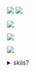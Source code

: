 ![](https://img.shields.io/badge/age-17-blue?style=for-the-badge)
![](https://img.shields.io/badge/highschool--student-2nd--grade-blue?style=for-the-badge)

![](https://img.shields.io/badge/OS-ArchLinux/macOS-blue?style=for-the-badge)

![](https://img.shields.io/badge/editor-(n)vim/vscode/IDEA-blue?style=for-the-badge)

![](https://img.shields.io/badge/love-rust-pink?style=for-the-badge)

 <details>
  <summary>skils?</summary>
  "BASICS" means I know grammer and basics but don't know well about popular libraries or frameworks. 
  <br />
  <img src="https://img.shields.io/badge/C-AVR-blue?style=for-the-badge" />
  <br />
  <img src="https://img.shields.io/badge/C++-BASICS-blue?style=for-the-badge" />
  <br />
  <img src="https://img.shields.io/badge/Java-BASICS-blue?style=for-the-badge" />
  <br />
  <img src="https://img.shields.io/badge/CSharp-BASICS-blue?style=for-the-badge" />
  <br />
  <img src="https://img.shields.io/badge/Go-2DGame-blue?style=for-the-badge" />
  <br />
  <img src="https://img.shields.io/badge/Rust-CLI/Backend/WASM...-blue?style=for-the-badge" />
  <br />
  <img src="https://img.shields.io/badge/Typescript-React(native)/Express...-blue?style=for-the-badge" />
  <br />
  <img src="https://img.shields.io/badge/HTML/CSS-bootstrap...-blue?style=for-the-badge" />
  <br />
  <img src="https://img.shields.io/badge/Python-BASICS-blue?style=for-the-badge" />
  <br />
  <img src="https://img.shields.io/badge/MongoDB-BASICS-blue?style=for-the-badge" />
  <br />
</details>




<!--
**kawaemon/kawaemon** is a ✨ _special_ ✨ repository because its `README.md` (this file) appears on your GitHub profile.

Here are some ideas to get you started:

- 🔭 I’m currently working on ...
- 🌱 I’m currently learning ...
- 👯 I’m looking to collaborate on ...
- 🤔 I’m looking for help with ...
- 💬 Ask me about ...
- 📫 How to reach me: ...
- 😄 Pronouns: ...
- ⚡ Fun fact: ...
-->
